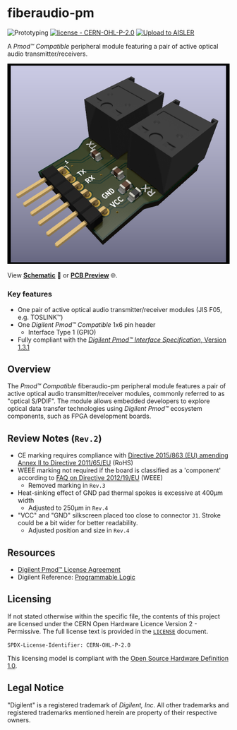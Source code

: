 # fiberaudio-pm 

![Prototyping](https://img.shields.io/badge/status-review-yellow?style=plastic) [![license - CERN-OHL-P-2.0](https://img.shields.io/github/license/islandcontroller/fiberaudio-pm?style=plastic)](LICENSE) [![Upload to AISLER](https://img.shields.io/badge/Upload_to_-AISLER-ff8000?style=plastic)](https://aisler.net/p/new?url=https://raw.githubusercontent.com/islandcontroller/fiberaudio-pm/master/pcb/fiberaudio-pm.kicad_pcb&ref=github)

A *Pmod&trade; Compatible* peripheral module featuring a pair of active optical audio transmitter/receivers.

<p align="center">
  <img alt="Block schematic" src="doc/preview.png" />
</picture></p>

View [**Schematic**](doc/fiberaudio-pm.pdf) &#128196; or [**PCB Preview**](https://htmlpreview.github.io/?https://github.com/islandcontroller/fiberaudio-pm/blob/master/doc/ibom.html) &#127760;.

### Key features

* One pair of active optical audio transmitter/receiver modules (JIS F05, e.g. TOSLINK&trade;)
* One *Digilent Pmod&trade; Compatible* 1x6 pin header
    * Interface Type 1 (GPIO)
* Fully compliant with the [*Digilent Pmod&trade; Interface Specification*, Version 1.3.1](https://digilent.com/reference/_media/reference/pmod/pmod-interface-specification-1_3_1.pdf)

## Overview

The *Pmod&trade; Compatible* fiberaudio-pm peripheral module features a pair of active optical audio transmitter/receiver modules, commonly referred to as "optical S/PDIF". The module allows embedded developers to explore optical data transfer technologies using *Digilent Pmod&trade;* ecosystem components, such as FPGA development boards.

## Review Notes (`Rev.2`)

* CE marking requires compliance with [Directive 2015/863 (EU) amending Annex II to Directive 2011/65/EU](https://eur-lex.europa.eu/legal-content/EN/TXT/?uri=CELEX:32015L0863) (RoHS)
* WEEE marking not required if the board is classified as a 'component' according to [FAQ on Directive 2012/19/EU](https://ec.europa.eu/environment/pdf/waste/weee/faq.pdf) (WEEE)
  * Removed marking in `Rev.3`
* Heat-sinking effect of GND pad thermal spokes is excessive at 400µm width
  * Adjusted to 250µm in `Rev.4`
* "VCC" and "GND" silkscreen placed too close to connector `J1`. Stroke could be a bit wider for better readability.
  * Adjusted position and size in `Rev.4`

## Resources

* [Digilent Pmod&trade; License Agreement](https://digilent.com/reference/_media/pmod/pmod/pmod_license_agreement.pdf)
* Digilent Reference: [Programmable Logic](https://digilent.com/reference/programmable-logic/start)

## Licensing

If not stated otherwise within the specific file, the contents of this project are licensed under the CERN Open Hardware Licence Version 2 - Permissive. The full license text is provided in the [`LICENSE`](LICENSE) document.

    SPDX-License-Identifier: CERN-OHL-P-2.0

This licensing model is compliant with the [Open Source Hardware Definition 1.0](https://www.oshwa.org/definition/).

## Legal Notice

"Digilent" is a registered trademark of *Digilent, Inc*. All other trademarks and registered trademarks mentioned herein are property of their respective owners.